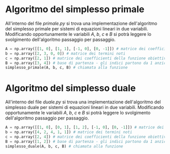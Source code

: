 # Algoritmo del simplesso primale

All'interno del file *primale.py* si trova una implementazione dell'algoritmo del simplesso primale per sistemi di equazioni lineari in due variabili. 
Modificando opportunamente le variabili *A*, *b*, *c* e *B*
si potrà leggere lo svolgimento dell'algoritmo passaggio per passaggio.
```python
A = np.array([[1, 0], [1, 1], [-1, 0], [0, -1]]) # matrice dei coefficienti
b = np.array([2, 3, 0, 0]) # matrice dei termini noti
c = np.array([2, 1]) # matrice dei coefficienti della funzione obiettivo
B = np.array([3, 4]) # base di partenza - gli indici partono da 1 anziché da 0
simplesso_primale(A, b, c, B) # chiamata alla funzione
```

# Algoritmo del simplesso duale

All'interno del file *duale.py* si trova una implementazione dell'algoritmo del simplesso duale per sistemi di equazioni lineari in due variabili. 
Modificando opportunamente le variabili *A*, *b*, *c* e *B*
si potrà leggere lo svolgimento dell'algoritmo passaggio per passaggio.
```python
A = np.array([[1, 0], [0, 1], [1, 2], [-1, 0], [0, -1]]) # matrice dei coefficienti
b = np.array([4, 2, 4, 1, 1]) # matrice dei termini noti
c = np.array([2, 4]) # matrice dei coefficienti della funzione obiettivo
B = np.array([1, 2]) # base di partenza - gli indici partono da 1 anziché da 0
simplesso_duale(A, b, c, B) # chiamata alla funzione
```
